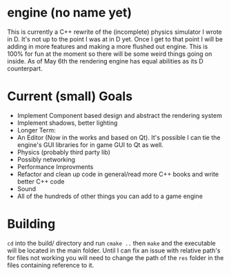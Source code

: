 # engine (no name yet)
This is currently a C++ rewrite of the (incomplete) physics simulator I wrote in D. It's not up to the point I was at in D yet. Once I get to that point I will be adding in more features and making a more flushed out engine. This is 100% for fun at the moment so there will be some weird things going on inside. As of May 6th the rendering engine has equal abilities as its D counterpart.
# Current (small) Goals
* Implement Component based design and abstract the rendering system
* Implement shadows, better lighting
* Longer Term:
 * An Editor (Now in the works and based on Qt). It's possible I can tie the engine's GUI libraries for in game GUI to Qt as well.
 * Physics (probably third party lib)
 * Possibly networking
 * Performance Improvments
 * Refactor and clean up code in general/read more C++ books and write better C++ code
 * Sound
 * All of the hundreds of other things you can add to a game engine
 
# Building
`cd` into the build/ directory and run `cmake ..` then `make` and the executable will be located in the main folder. Until I can fix an issue with relative path's for files not working you will need to change the path of the `res` folder in the files containing reference to it. 
